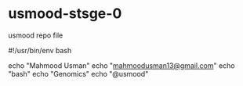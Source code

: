 # usmood-stsge-0
usmood repo file

#!/usr/bin/env bash

echo "Mahmood Usman"
echo "mahmoodusman13@gmail.com"
echo "bash"
echo "Genomics"
echo "@usmood"
